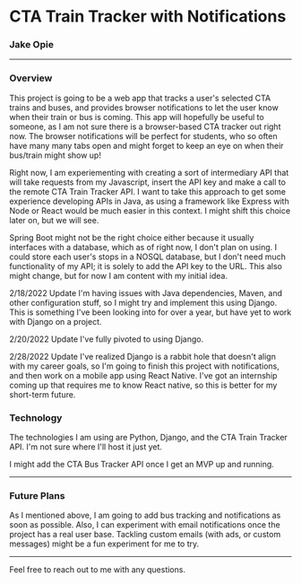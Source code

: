 # CTA Train Tracker with Notifications
### Jake Opie

---

### Overview
This project is going to be a web app that tracks a user's selected CTA trains and buses, and provides browser notifications to let the
user know when their train or bus is coming. This app will hopefully be useful to someone, as I am not sure there is a browser-based CTA
tracker out right now. The browser notifications will be perfect for students, who so often have many many tabs open and might forget to
keep an eye on when their bus/train might show up!

Right now, I am experiementing with creating a sort of intermediary API that will take requests from my Javascript, insert the API key and make a call to 
the remote CTA Train Tracker API. I want to take this approach to get some experience developing APIs in Java, as using a framework like Express with Node or
React would be much easier in this context. I might shift this choice later on, but we will see.

Spring Boot might not be the right choice either because it usually interfaces with a database, which as of right now, I don't plan on using. I could store each user's stops in a NOSQL database, but I don't need much functionality of my API; it is solely to add the API key to the URL. This also might change, but for now I am content with my initial idea. 

2/18/2022 Update
I'm having issues with Java dependencies, Maven, and other configuration stuff, so I might try and implement this using Django. This is something I've been looking into for over a year, but have yet to work with Django on a project.

2/20/2022 Update
I've fully pivoted to using Django.

2/28/2022 Update
I've realized Django is a rabbit hole that doesn't align with my career goals, so I'm going to finish this project with notifications, and then work on a mobile app using React Native. I've got an internship coming up that requires me to know React native, so this is better for my short-term future. 

### Technology
The technologies I am using are Python, Django, and the CTA Train Tracker API. I'm not sure where I'll host it just yet.

I might add the CTA Bus Tracker API once I get an MVP up and running.

---
### Future Plans
As I mentioned above, I am going to add bus tracking and notifications as soon as possible. Also, I can experiment with email notifications
once the project has a real user base. Tackling custom emails (with ads, or custom messages) might be a fun experiment for me to try.

---

Feel free to reach out to me with any questions.
